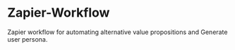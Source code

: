 # Zapier-Workflow
Zapier workflow for automating alternative value propositions and Generate user persona.
